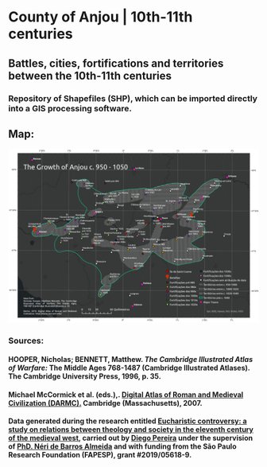 # County of Anjou | 10th-11th centuries
## Battles, cities, fortifications and territories between the 10th-11th centuries 
###  Repository of Shapefiles (SHP), which can be imported directly into a GIS processing software.

## Map:
![alt text](https://github.com/dieggpereira/gis-anjou/blob/63eaf206f79fd4571e8ac283f31ccf6eb43b834e/map.jpg "Logo Title Text 1")

### Sources:
#### HOOPER, Nicholas; BENNETT, Matthew. _The Cambridge Illustrated Atlas of Warfare:_ The Middle Ages 768-1487 (Cambridge Illustrated Atlases). The Cambridge University Press, 1996, p. 35.
#### Michael McCormick et al. (eds.),. [Digital Atlas of Roman and Medieval Civilization (DARMC).](http://darmc.harvard.edu/) Cambridge (Massachusetts), 2007.

#### Data generated during the research entitled [Eucharistic controversy: a study on relations between theology and society in the eleventh century of the medieval west](https://bv.fapesp.br/en/bolsas/188103/eucharistic-controversy-a-study-on-relations-between-theology-and-society-in-the-eleventh-century-o/), carried out by [Diego Pereira](https://unicamp.academia.edu/DPereira) under the supervision of [PhD. Néri de Barros Almeida](https://bv.fapesp.br/en/pesquisador/87255/neri-de-barros-almeida/) and with funding from the São Paulo Research Foundation (FAPESP), grant #2019/05618-9.